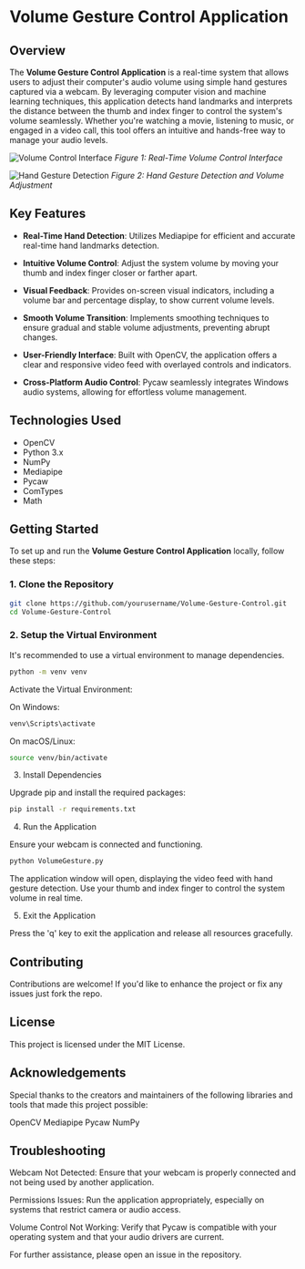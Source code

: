 # Volume Gesture Control Application

## Overview
The **Volume Gesture Control Application** is a real-time system that allows users to adjust their computer's audio volume using simple hand gestures captured via a webcam. By leveraging computer vision and machine learning techniques, this application detects hand landmarks and interprets the distance between the thumb and index finger to control the system's volume seamlessly. Whether you're watching a movie, listening to music, or engaged in a video call, this tool offers an intuitive and hands-free way to manage your audio levels.

![Volume Control Interface](https://github.com/user-attachments/assets/volume_control_interface.png)
*Figure 1: Real-Time Volume Control Interface*

![Hand Gesture Detection](https://github.com/user-attachments/assets/hand_gesture_detection.png)
*Figure 2: Hand Gesture Detection and Volume Adjustment*

## Key Features
+ **Real-Time Hand Detection**: Utilizes Mediapipe for efficient and accurate real-time hand landmarks detection.
  
+ **Intuitive Volume Control**: Adjust the system volume by moving your thumb and index finger closer or farther apart.
  
+ **Visual Feedback**: Provides on-screen visual indicators, including a volume bar and percentage display, to show current volume levels.
  
+ **Smooth Volume Transition**: Implements smoothing techniques to ensure gradual and stable volume adjustments, preventing abrupt changes.
  
+ **User-Friendly Interface**: Built with OpenCV, the application offers a clear and responsive video feed with overlayed controls and indicators.
  
+ **Cross-Platform Audio Control**: Pycaw seamlessly integrates Windows audio systems, allowing for effortless volume management.

## Technologies Used

+ OpenCV
+ Python 3.x
+ NumPy
+ Mediapipe
+ Pycaw
+ ComTypes
+ Math

## Getting Started
To set up and run the **Volume Gesture Control Application** locally, follow these steps:

### 1. Clone the Repository
```bash
git clone https://github.com/yourusername/Volume-Gesture-Control.git
cd Volume-Gesture-Control
```

### 2. Setup the Virtual Environment

It's recommended to use a virtual environment to manage dependencies.

```bash
python -m venv venv
```
Activate the Virtual Environment:

On Windows:
```bash
venv\Scripts\activate
```
On macOS/Linux:
```bash
source venv/bin/activate
```
3. Install Dependencies

Upgrade pip and install the required packages:

```bash
pip install -r requirements.txt
```

4. Run the Application

Ensure your webcam is connected and functioning.

```bash
python VolumeGesture.py
```
The application window will open, displaying the video feed with hand gesture detection. Use your thumb and index finger to control the system volume in real time.

5. Exit the Application

Press the 'q' key to exit the application and release all resources gracefully.

## Contributing
Contributions are welcome! If you'd like to enhance the project or fix any issues just fork the repo.

## License
This project is licensed under the MIT License.

## Acknowledgements
Special thanks to the creators and maintainers of the following libraries and tools that made this project possible:

OpenCV
Mediapipe
Pycaw
NumPy
## Troubleshooting
Webcam Not Detected: Ensure that your webcam is properly connected and not being used by another application.

Permissions Issues: Run the application appropriately, especially on systems that restrict camera or audio access.

Volume Control Not Working: Verify that Pycaw is compatible with your operating system and that your audio drivers are current.

For further assistance, please open an issue in the repository.




